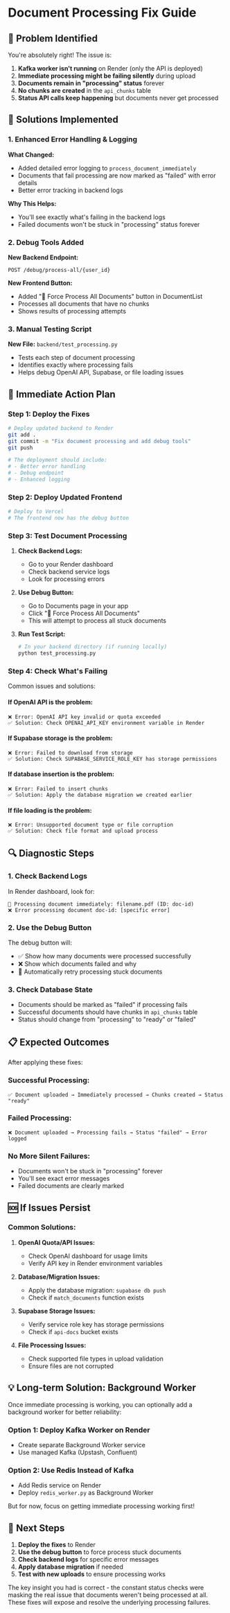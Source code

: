 # Document Processing Fix Guide

## 🚨 Problem Identified

You're absolutely right! The issue is:

1. **Kafka worker isn't running** on Render (only the API is deployed)
2. **Immediate processing might be failing silently** during upload
3. **Documents remain in "processing" status** forever
4. **No chunks are created** in the `api_chunks` table
5. **Status API calls keep happening** but documents never get processed

## 🔧 Solutions Implemented

### 1. Enhanced Error Handling & Logging

**What Changed:**
- Added detailed error logging to `process_document_immediately`
- Documents that fail processing are now marked as "failed" with error details
- Better error tracking in backend logs

**Why This Helps:**
- You'll see exactly what's failing in the backend logs
- Failed documents won't be stuck in "processing" status forever

### 2. Debug Tools Added

**New Backend Endpoint:**
```
POST /debug/process-all/{user_id}
```

**New Frontend Button:**
- Added "🔧 Force Process All Documents" button in DocumentList
- Processes all documents that have no chunks
- Shows results of processing attempts

### 3. Manual Testing Script

**New File:** `backend/test_processing.py`
- Tests each step of document processing
- Identifies exactly where processing fails
- Helps debug OpenAI API, Supabase, or file loading issues

## 🚀 Immediate Action Plan

### Step 1: Deploy the Fixes
```bash
# Deploy updated backend to Render
git add .
git commit -m "Fix document processing and add debug tools"
git push

# The deployment should include:
# - Better error handling
# - Debug endpoint
# - Enhanced logging
```

### Step 2: Deploy Updated Frontend
```bash
# Deploy to Vercel
# The frontend now has the debug button
```

### Step 3: Test Document Processing

1. **Check Backend Logs:**
   - Go to your Render dashboard
   - Check backend service logs
   - Look for processing errors

2. **Use Debug Button:**
   - Go to Documents page in your app
   - Click "🔧 Force Process All Documents"
   - This will attempt to process all stuck documents

3. **Run Test Script:**
   ```bash
   # In your backend directory (if running locally)
   python test_processing.py
   ```

### Step 4: Check What's Failing

Common issues and solutions:

#### If OpenAI API is the problem:
```
❌ Error: OpenAI API key invalid or quota exceeded
✅ Solution: Check OPENAI_API_KEY environment variable in Render
```

#### If Supabase storage is the problem:
```
❌ Error: Failed to download from storage
✅ Solution: Check SUPABASE_SERVICE_ROLE_KEY has storage permissions
```

#### If database insertion is the problem:
```
❌ Error: Failed to insert chunks
✅ Solution: Apply the database migration we created earlier
```

#### If file loading is the problem:
```
❌ Error: Unsupported document type or file corruption
✅ Solution: Check file format and upload process
```

## 🔍 Diagnostic Steps

### 1. Check Backend Logs
In Render dashboard, look for:
```
🔄 Processing document immediately: filename.pdf (ID: doc-id)
❌ Error processing document doc-id: [specific error]
```

### 2. Use the Debug Button
The debug button will:
- ✅ Show how many documents were processed successfully
- ❌ Show which documents failed and why
- 🔄 Automatically retry processing stuck documents

### 3. Check Database State
- Documents should be marked as "failed" if processing fails
- Successful documents should have chunks in `api_chunks` table
- Status should change from "processing" to "ready" or "failed"

## 📋 Expected Outcomes

After applying these fixes:

### Successful Processing:
```
✅ Document uploaded → Immediately processed → Chunks created → Status "ready"
```

### Failed Processing:
```
❌ Document uploaded → Processing fails → Status "failed" → Error logged
```

### No More Silent Failures:
- Documents won't be stuck in "processing" forever
- You'll see exact error messages
- Failed documents are clearly marked

## 🆘 If Issues Persist

### Common Solutions:

1. **OpenAI Quota/API Issues:**
   - Check OpenAI dashboard for usage limits
   - Verify API key in Render environment variables

2. **Database/Migration Issues:**
   - Apply the database migration: `supabase db push`
   - Check if `match_documents` function exists

3. **Supabase Storage Issues:**
   - Verify service role key has storage permissions
   - Check if `api-docs` bucket exists

4. **File Processing Issues:**
   - Check supported file types in upload validation
   - Ensure files are not corrupted

## 💡 Long-term Solution: Background Worker

Once immediate processing is working, you can optionally add a background worker for better reliability:

### Option 1: Deploy Kafka Worker on Render
- Create separate Background Worker service
- Use managed Kafka (Upstash, Confluent)

### Option 2: Use Redis Instead of Kafka
- Add Redis service on Render
- Deploy `redis_worker.py` as Background Worker

But for now, focus on getting immediate processing working first!

## 🎯 Next Steps

1. **Deploy the fixes** to Render
2. **Use the debug button** to force process stuck documents
3. **Check backend logs** for specific error messages
4. **Apply database migration** if needed
5. **Test with new uploads** to ensure processing works

The key insight you had is correct - the constant status checks were masking the real issue that documents weren't being processed at all. These fixes will expose and resolve the underlying processing failures.